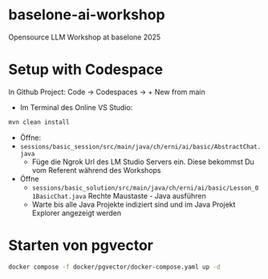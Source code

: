 # baselone-ai-workshop
Opensource LLM Workshop at baselone 2025

# Setup with Codespace
In Github Project: Code -> Codespaces -> + New from main
* Im Terminal des Online VS Studio:
```bash
mvn clean install
```
* Öffne:
* `sessions/basic_session/src/main/java/ch/erni/ai/basic/AbstractChat.java`
    * Füge die Ngrok Url des LM Studio Servers ein. Diese bekommst Du vom Referent
      während des Workshops
* Öffne 
  * `sessions/basic_solution/src/main/java/ch/erni/ai/basic/Lesson_01BasicChat.java`
    Rechte Maustaste - Java ausführen
  * Warte bis alle Java Projekte indiziert sind und im Java Projekt Explorer angezeigt werden

# Starten von pgvector
```bash
docker compose -f docker/pgvector/docker-compose.yaml up -d
```
